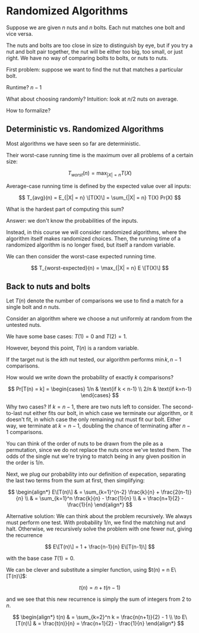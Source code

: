 # Randomized Algorithms

Suppose we are given $n$ nuts and $n$ bolts. Each nut matches one bolt and vice
versa.

The nuts and bolts are too close in size to distinguish by eye, but if you try a
nut and bolt pair together, the nut will be either too big, too small, or just
right. We have no way of comparing bolts to bolts, or nuts to nuts.

First problem: suppose we want to find the nut that matches a particular bolt.

Runtime? $n-1$

What about choosing randomly? Intuition: look at $n/2$ nuts on average.

How to formalize?

## Deterministic vs. Randomized Algorithms

Most algorithms we have seen so far are deterministic.

Their worst-case running time is the maximum over all problems of a certain
size:

$$
T_{worst}(n) = \max_{|X| = n} T(X)
$$

Average-case running time is defined by the expected value over all inputs:


$$
T_{avg}(n) = E_{|X| = n} \[T(X)\] = \sum_{|X| = n} T(X) Pr(X)
$$

What is the hardest part of computing this sum?

Answer: we don't know the probabilities of the inputs.

Instead, in this course we will consider randomized algorithms, where the
algorithm itself makes randomized choices. Then, the running time of a
randomized algorithm is no longer fixed, but itself a random variable.

We can then consider the worst-case expected running time.

$$
T_{worst-expected}(n) = \max_{|X| = n} E \[T(X)\]
$$

## Back to nuts and bolts

Let $T(n)$ denote the number of comparisons we use to find a match for a single
bolt and $n$ nuts.

Consider an algorithm where we choose a nut uniformly at random from the
untested nuts.

We have some base cases:  $T(1) = 0$ and $T(2) = 1$.

However, beyond this point, $T(n)$ is a random variable.

If the target nut is the $kth$ nut tested, our algorithm performs $\min{k, n-1}$
comparisons.

How would we write down the probability of exactly $k$ comparisons?

$$
Pr[T(n) = k] = \begin{cases}
1/n & \text{if k < n-1} \\
2/n & \text{if k=n-1}
\end{cases}
$$

Why two cases? If $k=n-1$, there are two nuts left to consider. The
second-to-last nut either fits our bolt, in which case we terminate our
algorithm, or it doesn't fit, in which case the only remaining nut must fit our
bolt. Either way, we terminate at $k=n-1$, doubling the chance of terminating
after $n-1$ comparisons.

You can think of the order of nuts to be drawn from the pile as a permutation,
since we do not replace the nuts once we've tested them. The odds of the single
nut we're trying to match being in any given position in the order is $1/n$.

Next, we plug our probability into our definition of expecation, separating the
last two terms from the sum at first, then simplifying:

$$
\begin{align*}
E\[T(n)\] & = \sum_{k=1}^{n-2} \frac{k}{n} + \frac{2(n-1)}{n} \\
& = \sum_{k=1}^n \frac{k}{n} - \frac{1}{n} \\
& = \frac{n+1}{2} - \frac{1}{n}
\end{align*}
$$

Alternative solution: We can think about the problem recursively. We always must
perform one test. With probability $1/n$, we find the matching nut and halt.
Otherwise, we recursively solve the problem with one fewer nut, giving the
recurrence

$$
E\[T(n)\] = 1 + \frac{n-1}{n} E\[T(n-1)\]
$$

with the base case $T(1) = 0$.

We can be clever and substitute a simpler function, using $t(n) = n E\[T(n)\]$:

$$
t(n) = n + t(n-1)
$$

and we see that this new recurrence is simply the sum of integers from 2 to $n$.

$$
\begin{align*}
t(n) & = \sum_{k=2}^n k = \frac{n(n+1)}{2} - 1 \\
\to E\[T(n)\] & = \frac{t(n)}{n} = \frac{n+1}{2} - \frac{1}{n}
\end{align*}
$$
